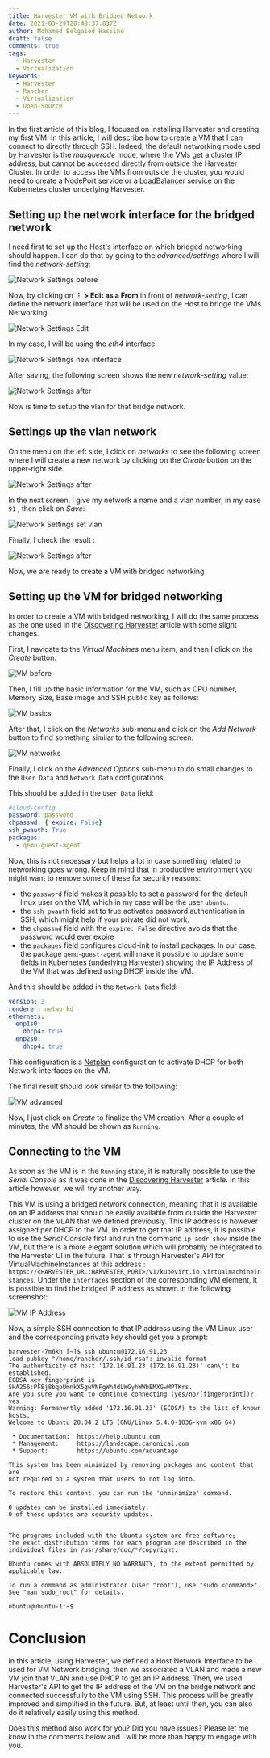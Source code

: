 ```yaml
---
title: Harvester VM with Bridged Network
date: 2021-03-29T20:48:37.837Z
author: Mohamed Belgaied Hassine
draft: false
comments: true
tags:
  - Harvester
  - Virtualization
keywords:
  - Harvester
  - Rancher
  - Virtualization
  - Open-Source
---
```


In the first article of this blog, I focused on installing Harvester and creating my first VM. In this article, I will describe how to create a VM that I can connect to directly through SSH. Indeed, the default networking mode used by Harvester is the *masquerade* mode, where the VMs get a cluster IP address, but cannot be accessed directly from outside the Harvester Cluster. In order to access the VMs from outside the cluster, you would need to create a [NodePort](https://kubernetes.io/docs/concepts/services-networking/service/#nodeport) service or a [LoadBalancer](https://kubernetes.io/docs/concepts/services-networking/service/#loadbalancer) service on the Kubernetes cluster underlying Harvester.

## Setting up the network interface for the bridged network
I need first to set up the Host's interface on which bridged networking should happen. I can do that by going to the *advanced/settings* where I will find the *network-setting*:

![Network Settings before](/hv_bridge_networking_images/hv_bridge_networking_01_settings.png)

Now, by clicking on **⋮ > Edit as a From** in front of *network-setting*, I can define the network interface that will be used on the Host to bridge the VMs Networking.

![Network Settings Edit](/hv_bridge_networking_images/hv_bridge_networking_02_settings_before.png)

In my case, I will be using the *eth4* interface:

![Network Settings new interface](/hv_bridge_networking_images/hv_bridge_networking_03_settings_network_eth4.png)

After saving, the following screen shows the new *network-setting* value:

![Network Settings after](/hv_bridge_networking_images/hv_bridge_networking_04_settings_after.png)

Now is time to setup the vlan for that bridge network.

## Settings up the vlan network

On the menu on the left side, I click on *networks* to see the following screen where I will create a new network by clicking on the *Create* button on the upper-right side.

![Network Settings after](/hv_bridge_networking_images/hv_bridge_networking_05_networks_before.png)

In the next screen, I give my network a name and a vlan number, in my case `91` , then click on *Save*:

![Network Settings set vlan](/hv_bridge_networking_images/hv_bridge_networking_06_networks_set_vlan.png)

Finally, I check the result :

![Network Settings after](/hv_bridge_networking_images/hv_bridge_networking_07_networks_after.png)

Now, we are ready to create a VM with bridged networking
## Setting up the VM for bridged networking

In order to create a VM with bridged networking, I will do the same process as the one used in the [Discovering Harvester](/blog/harvester/harvester_discover) article with some slight changes.

First, I navigate to the *Virtual Machines* menu item, and then I click on the *Create* button.

![VM before](/hv_bridge_networking_images/hv_bridge_networking_08_vms_before.png)

Then, I fill up the basic information for the VM, such as CPU number, Memory Size, Base image and SSH public key as follows:

![VM basics](/hv_bridge_networking_images/hv_bridge_networking_09_vms_basics.png)

After that, I click on the *Networks* sub-menu and click on the *Add Network* button to find something similar to the following screen:

![VM networks](/hv_bridge_networking_images/hv_bridge_networking_10_vms_networks.png)

Finally, I click on the *Advanced Options* sub-menu to do small changes to the `User Data` and `Network Data` configurations. 

This should be added in the `User Data` field:
```yaml
#cloud-config
password: password
chpasswd: { expire: False}
ssh_pwauth: True
packages:
  - qemu-guest-agent
```
Now, this is not necessary but helps a lot in case something related to networking goes wrong. Keep in mind that in productive environment you might want to remove some of these for security reasons:
- the `password` field makes it possible to set a password for the default linux user on the VM, which in my case will be the user `ubuntu`.
- the `ssh_pwauth` field set to true activates password authentication in SSH, which might help if your private did not work.
- the `chpasswd` field with the `expire: False` directive avoids that the password would ever expire
- the `packages` field configures cloud-init to install packages. In our case, the package `qemu-guest-agent` will make it possible to update some fields in Kubernetes (underlying Harvester) showing the IP Address of the VM that was defined using DHCP inside the VM.

And this should be added in the `Network Data` field:
```yaml
version: 2
renderer: networkd
ethernets:
  enp1s0:
    dhcp4: true
  enp2s0:
    dhcp4: true
```
This configuration is a [Netplan](https://cloudinit.readthedocs.io/en/latest/topics/network-config.html) configuration to activate DHCP for both Network interfaces on the VM.

The final result should look similar to the following:

![VM advanced](/hv_bridge_networking_images/hv_bridge_networking_11_vms_advanced_configs.png)

Now, I just click on *Create* to finalize the VM creation. After a couple of minutes, the VM should be shown as `Running`.
## Connecting to the VM

As soon as the VM is in the `Running` state, it is naturally possible to use the *Serial Console* as it was done in the [Discovering Harvester](/blog/harvester/harvester_discover) article. In this article however, we will try another way.

This VM is using a bridged network connection, meaning that it is available on an IP address that should be easily available from outside the Harvester cluster on the VLAN that we defined previously. This IP address is however assigned per DHCP to the VM. In order to get that IP address, it is possible to use the *Serial Console* first and run the command `ip addr show` inside the VM, but there is a more elegant solution which will probably be integrated to the Harvester UI in the future. That is through Harvester's API for VirtualMachineInstances at this address : `https://<HARVESTER_URL:HARVESTER_PORT>/v1/kubevirt.io.virtualmachineinstances`. Under the `interfaces` section of the corresponding VM element, it is possible to find the bridged IP address as shown in the following screenshot:

![VM IP Address](/hv_bridge_networking_images/hv_bridge_networking_12_api_ip_address.png)

Now, a simple SSH connection to that IP address using the VM Linux user and the corresponding private key should get you a prompt:

```shell
harvester-7m6kh [~]$ ssh ubuntu@172.16.91.23
load pubkey "/home/rancher/.ssh/id_rsa": invalid format
The authenticity of host '172.16.91.23 (172.16.91.23)' can\'t be established.
ECDSA key fingerprint is SHA256:PFBj8bqpUmnkX5gwVNFgWh4dLWGyhWWbEMXGwMPTKrs.
Are you sure you want to continue connecting (yes/no/[fingerprint])? yes
Warning: Permanently added '172.16.91.23' (ECDSA) to the list of known hosts.
Welcome to Ubuntu 20.04.2 LTS (GNU/Linux 5.4.0-1036-kvm x86_64)

 * Documentation:  https://help.ubuntu.com
 * Management:     https://landscape.canonical.com
 * Support:        https://ubuntu.com/advantage

This system has been minimized by removing packages and content that are
not required on a system that users do not log into.

To restore this content, you can run the 'unminimize' command.

0 updates can be installed immediately.
0 of these updates are security updates.


The programs included with the Ubuntu system are free software;
the exact distribution terms for each program are described in the
individual files in /usr/share/doc/*/copyright.

Ubuntu comes with ABSOLUTELY NO WARRANTY, to the extent permitted by
applicable law.

To run a command as administrator (user "root"), use "sudo <command>".
See "man sudo_root" for details.

ubuntu@ubuntu-1:~$
```

# Conclusion
In this article, using Harvester, we defined a Host Network Interface to be used for VM Network bridging, then we associated a VLAN and made a new VM join that VLAN and use DHCP to get an IP Address. Then, we used Harvester's API to get the IP address of the VM on the bridge network and connected successfully to the VM using SSH. This process will be greatly improved and simplified in the future. But, at least until then, you can also do it relatively easily using this method. 

Does this method also work for you? Did you have issues? Please let me know in the comments below and I will be more than happy to engage with you.
